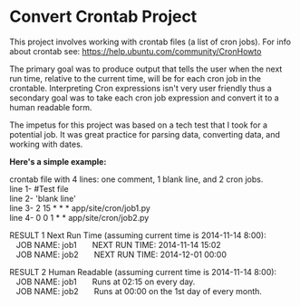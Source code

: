 Convert Crontab Project
=======================

This project involves working with crontab files (a list of cron jobs). For info about crontab see: https://help.ubuntu.com/community/CronHowto

The primary goal was to produce output that tells the user when the next run time, relative to the current time, will be for each cron job in the crontable. Interpreting Cron expressions isn't very user friendly thus a secondary goal was to take each cron job expression and convert it to a human readable form. 

The impetus for this project was based on a tech test that I took for a potential job. It was great practice for parsing data, converting data, and working with dates.


**Here's a simple example:**

crontab file with 4 lines: one comment, 1 blank line, and 2 cron jobs.  
  line 1-  #Test file  
  line 2- 'blank line'  
  line 3-  2 15 * * * app/site/cron/job1.py  
  line 4-  0 0 1 *  * app/site/cron/job2.py   

RESULT 1 Next Run Time (assuming current time is 2014-11-14 8:00):  
&nbsp;&nbsp; JOB NAME: job1 &nbsp;&nbsp;&nbsp;&nbsp;&nbsp; NEXT RUN TIME: 2014-11-14 15:02  
&nbsp;&nbsp; JOB NAME: job2 &nbsp;&nbsp;&nbsp;&nbsp;&nbsp; NEXT RUN TIME: 2014-12-01 00:00

RESULT 2 Human Readable (assuming current time is 2014-11-14 8:00):  
&nbsp;&nbsp; JOB NAME: job1 &nbsp;&nbsp;&nbsp;&nbsp;&nbsp; Runs at 02:15 on every day.  
&nbsp;&nbsp; JOB NAME: job2 &nbsp;&nbsp;&nbsp;&nbsp;&nbsp; Runs at 00:00 on the 1st day of every month.   

                     